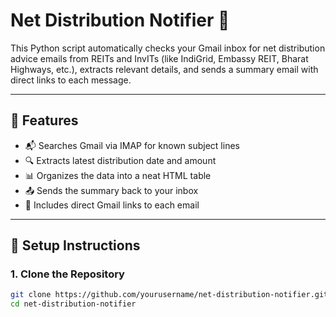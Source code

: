 # Net Distribution Notifier 📩

This Python script automatically checks your Gmail inbox for net distribution advice emails from REITs and InvITs (like IndiGrid, Embassy REIT, Bharat Highways, etc.), extracts relevant details, and sends a summary email with direct links to each message.

---

## 📌 Features

- 📬 Searches Gmail via IMAP for known subject lines
- 🔍 Extracts latest distribution date and amount
- 📊 Organizes the data into a neat HTML table
- 📤 Sends the summary back to your inbox
- 🔗 Includes direct Gmail links to each email

---

## 🚀 Setup Instructions

### 1. Clone the Repository
```bash
git clone https://github.com/yourusername/net-distribution-notifier.git
cd net-distribution-notifier
